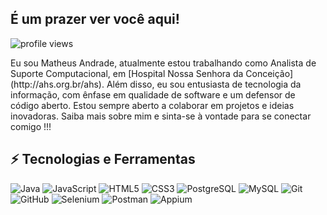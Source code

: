 ## É um prazer ver você aqui! 

![profile views]()

<p> Eu sou Matheus Andrade, atualmente estou trabalhando como Analista de Suporte Computacional, em  [Hospital Nossa Senhora da Conceição] (http://ahs.org.br/ahs). Além disso, eu sou entusiasta de tecnologia da informação, com ênfase em qualidade de software e um defensor de código aberto. Estou sempre aberto a colaborar em projetos e ideias inovadoras. Saiba mais sobre mim e sinta-se à vontade para se conectar comigo !!! </p>
                                                                                                                              
## ⚡ Tecnologias e Ferramentas

![Java](https://img.shields.io/badge/java-%23ED8B00.svg?style=for-the-badge&logo=openjdk&logoColor=white)
![JavaScript](https://img.shields.io/badge/-JavaScript-black?style=for-the-badge&logo=javascript)
![HTML5](https://img.shields.io/badge/-HTML5-E34F26?style=for-the-badge&logo=html5&logoColor=white)
![CSS3](https://img.shields.io/badge/-CSS3-1572B6?style=for-the-badge&logo=css3)
![PostgreSQL](https://img.shields.io/badge/-PostgreSQL-336791?style=for-the-badge&logo=postgresql)
![MySQL](https://img.shields.io/badge/-MySQL-black?style=for-the-badge&logo=mysql)
![Git](https://img.shields.io/badge/-Git-black?style=for-the-badge&logo=git)
![GitHub](https://img.shields.io/badge/-GitHub-181717?style=for-the-badge&logo=github)
![Selenium](https://img.shields.io/badge/-selenium-%43B02A?style=for-the-badge&logo=selenium&logoColor=white)
![Postman](https://img.shields.io/badge/Postman-FF6C37?style=for-the-badge&logo=postman&logoColor=white)
![Appium](https://camo.githubusercontent.com/d3a077b88f2260054d82ce39b5d823c1cf8d3c3760e7c30e44a8b0c7c7da5be1/68747470733a2f2f696d672e736869656c64732e696f2f62616467652f41707069756d2d3431423445363f7374796c653d666f722d7468652d6261646765266c6f676f3d61707069756d266c6f676f436f6c6f723d7768697465)

               
